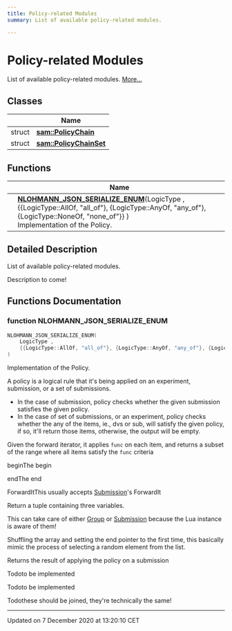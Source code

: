 ```yaml
---
title: Policy-related Modules
summary: List of available policy-related modules.  

---
```


# Policy-related Modules




List of available policy-related modules.  [More...](#detailed-description)






## Classes

|                | Name           |
| -------------- | -------------- |
| struct | **[sam::PolicyChain](/doxygen/Classes/structsam_1_1_policy_chain/)**  |
| struct | **[sam::PolicyChainSet](/doxygen/Classes/structsam_1_1_policy_chain_set/)**  |




## Functions

|                | Name           |
| -------------- | -------------- |
|  | **[NLOHMANN_JSON_SERIALIZE_ENUM](/doxygen/Modules/group___policies/#function-nlohmann_json_serialize_enum)**(LogicType , {{LogicType::AllOf, "all_of"}, {LogicType::AnyOf, "any_of"}, {LogicType::NoneOf, "none_of"}} ) <br>Implementation of the Policy.  |




## Detailed Description

List of available policy-related modules. 


























Description to come! 




## Functions Documentation

### function NLOHMANN_JSON_SERIALIZE_ENUM

```cpp
NLOHMANN_JSON_SERIALIZE_ENUM(
    LogicType ,
    {{LogicType::AllOf, "all_of"}, {LogicType::AnyOf, "any_of"}, {LogicType::NoneOf, "none_of"}} 
)
```

Implementation of the Policy. 


























A policy is a logical rule that it's being applied on an experiment, submission, or a set of submissions.



* In the case of submission, policy checks whether the given submission satisfies the given policy.
* In the case of set of submissions, or an experiment, policy checks whether the any of the items, ie., dvs or sub, will satisfy the given policy, if so, it'll return those items, otherwise, the output will be empty. 

Given the forward iterator, it applies `func` on each item, and returns a subset of the range where all items satisfy the `func` criteria

beginThe begin 

endThe end

ForwardItThis usually accepts [Submission](/doxygen/Classes/classsam_1_1_submission/)'s ForwardIt

Return a tuple containing three variables.

This can take care of either [Group](/doxygen/Classes/classsam_1_1_group/) or [Submission](/doxygen/Classes/classsam_1_1_submission/) because the Lua instance is aware of them!


Shuffling the array and setting the end pointer to the first time, this basically mimic the process of selecting a random element from the list.

Returns the result of applying the policy on a submission

Todoto be implemented 

Todoto be implemented 

Todothese should be joined, they're technically the same! 





-------------------------------

Updated on  7 December 2020 at 13:20:10 CET